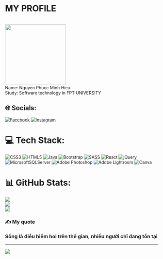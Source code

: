 <h1>MY PROFILE </h1>
<br> <img src="https://scontent.fhan14-4.fna.fbcdn.net/v/t39.30808-6/321957290_850168559611153_722672334082481480_n.jpg?_nc_cat=109&ccb=1-7&_nc_sid=09cbfe&_nc_ohc=HXjvG8l2_y8AX-3TXtb&_nc_ht=scontent.fhan14-4.fna&oh=00_AfB65htD8RWh6fB1ZoJ2jwGv2UVHJaTf0zGBy8JdNqOzMw&oe=6460031D" width="200px"/> <br>
Name: Nguyen Phuoc Minh Hieu <br>
Study: Software technology in FPT UNIVERSITY <br>

## 🌐 Socials:
[![Facebook](https://img.shields.io/badge/Facebook-%231877F2.svg?logo=Facebook&logoColor=white)](https://facebook.com/https://www.facebook.com/npmh.310/) [![Instagram](https://img.shields.io/badge/Instagram-%23E4405F.svg?logo=Instagram&logoColor=white)](https://instagram.com/https://www.instagram.com/npmh.31002/) 

# 💻 Tech Stack:
![CSS3](https://img.shields.io/badge/css3-%231572B6.svg?style=for-the-badge&logo=css3&logoColor=white) ![HTML5](https://img.shields.io/badge/html5-%23E34F26.svg?style=for-the-badge&logo=html5&logoColor=white) ![Java](https://img.shields.io/badge/java-%23ED8B00.svg?style=for-the-badge&logo=java&logoColor=white) ![Bootstrap](https://img.shields.io/badge/bootstrap-%23563D7C.svg?style=for-the-badge&logo=bootstrap&logoColor=white) ![SASS](https://img.shields.io/badge/SASS-hotpink.svg?style=for-the-badge&logo=SASS&logoColor=white) ![React](https://img.shields.io/badge/react-%2320232a.svg?style=for-the-badge&logo=react&logoColor=%2361DAFB) ![jQuery](https://img.shields.io/badge/jquery-%230769AD.svg?style=for-the-badge&logo=jquery&logoColor=white) ![MicrosoftSQLServer](https://img.shields.io/badge/Microsoft%20SQL%20Sever-CC2927?style=for-the-badge&logo=microsoft%20sql%20server&logoColor=white) ![Adobe Photoshop](https://img.shields.io/badge/adobephotoshop-%2331A8FF.svg?style=for-the-badge&logo=adobephotoshop&logoColor=white) ![Adobe Lightroom](https://img.shields.io/badge/Adobe%20Lightroom-31A8FF.svg?style=for-the-badge&logo=Adobe%20Lightroom&logoColor=white) ![Canva](https://img.shields.io/badge/Canva-%2300C4CC.svg?style=for-the-badge&logo=Canva&logoColor=white)
# 📊 GitHub Stats:
![](https://github-readme-stats.vercel.app/api?username=npmh310&theme=dark&hide_border=false&include_all_commits=false&count_private=false)<br/>
![](https://github-readme-streak-stats.herokuapp.com/?user=npmh310&theme=dark&hide_border=false)<br/>
![](https://github-readme-stats.vercel.app/api/top-langs/?username=npmh310&theme=dark&hide_border=false&include_all_commits=false&count_private=false&layout=compact)

### ✍️ My quote
<h3>Sống là điều hiếm hoi trên thế gian, nhiều người chỉ đang tồn tại</h3>

---
[![](https://visitcount.itsvg.in/api?id=npmh310&icon=0&color=0)](https://visitcount.itsvg.in)

<!-- Proudly created with GPRM ( https://gprm.itsvg.in ) -->
